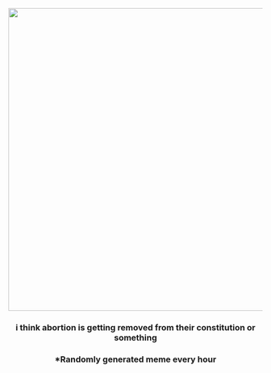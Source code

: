 <p align="center">
        <img src="https://i.redd.it/zdptdl6s4ax81.gif" width="600" height="600">
        </p>
        <h3 align="center">i think abortion is getting removed from their constitution or something</h3>
        <h3 align="center">*Randomly generated meme every hour</h3>
    